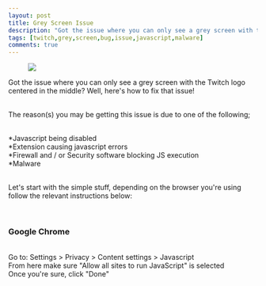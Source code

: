 ```yaml
---
layout: post
title: Grey Screen Issue
description: "Got the issue where you can only see a grey screen with the Twitch logo centered in the middle? Well, here's how to fix that issue!"
tags: [twitch,grey,screen,bug,issue,javascript,malware]
comments: true
---
```


<figure>
    <a href="http://i.imgur.com/nGY7Ld5.png"><img src="http://i.imgur.com/nGY7Ld5.png"></a>
</figure>

Got the issue where you can only see a grey screen with the Twitch logo centered in the middle? Well, here's how to fix that issue!

<br>The reason(s) you may be getting this issue is due to one of the following;

<br>*Javascript being disabled
<br>*Extension causing javascript errors
<br>*Firewall and / or Security software blocking JS execution
<br>*Malware

<br>Let's start with the simple stuff, depending on the browser you're using follow the relevant instructions below:

<br><h3>Google Chrome</h3>
<br>Go to: Settings > Privacy > Content settings > Javascript
<br>From here make sure "Allow all sites to run JavaScript" is selected
<br>Once you're sure, click "Done"
